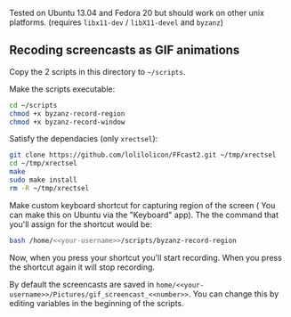 Tested on Ubuntu 13.04 and Fedora 20 but should work on other unix platforms.
(requires  `libx11-dev` / `libX11-devel` and `byzanz`)

## Recoding screencasts as GIF animations

Copy the 2 scripts in this directory to `~/scripts`.

Make the scripts executable:

```bash
cd ~/scripts
chmod +x byzanz-record-region
chmod +x byzanz-record-window
```

Satisfy the dependacies (only `xrectsel`):
```bash
git clone https://github.com/lolilolicon/FFcast2.git ~/tmp/xrectsel
cd ~/tmp/xrectsel
make
sudo make install
rm -R ~/tmp/xrectsel
```

Make custom keyboard shortcut for capturing region of the screen ( You can make this on Ubuntu via the "Keyboard" app). The the command that you'll assign for the shortcut would be:

```bash
bash /home/<<your-username>>/scripts/byzanz-record-region
```

Now, when you press your shortcut you'll start recording. When you press the shortcut again it will stop recording.

By default the screencasts are saved in `home/<<your-username>>/Pictures/gif_screencast_<<number>>`. You can change this by editing variables in the beginning of the scripts.